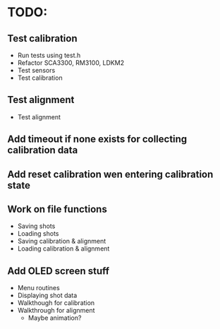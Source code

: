 # TODO:
## Test calibration
- Run tests using test.h
- Refactor SCA3300, RM3100, LDKM2
- Test sensors
- Test calibration
## Test alignment
- Test alignment
## Add timeout if none exists for collecting calibration data
## Add reset calibration wen entering calibration state
## Work on file functions
- Saving shots
- Loading shots
- Saving calibration & alignment
- Loading calibration & alignment
## Add OLED screen stuff
- Menu routines
- Displaying shot data
- Walkthough for calibration
- Walkthrough for alignment
    - Maybe animation?
